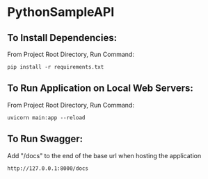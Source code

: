 # PythonSampleAPI
## To Install Dependencies:
From Project Root Directory, Run Command:
```
pip install -r requirements.txt
```
## To Run Application on Local Web Servers:
From Project Root Directory, Run Command:
```
uvicorn main:app --reload
```

## To Run Swagger:
Add "/docs" to the end of the base url when hosting the application
```commandline
http://127.0.0.1:8000/docs
```